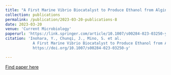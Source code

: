 ```yaml
---
title: "A First Marine Vibrio Biocatalyst to Produce Ethanol from Alginate, which is a Rich Polysaccharide in Brown Macroalgal Biomass"
collection: publications
permalink: /publication/2023-03-20-publications-8
date: 2023-03-20
venue: 'Current Microbiology'
paperurl: 'https://link.springer.com/article/10.1007/s00284-023-03250-y'
citation: 'Inohara, Y., Chunqi, J., Mino, S. et al. 
            A First Marine Vibrio Biocatalyst to Produce Ethanol from Alginate, which is a Rich Polysaccharide in Brown Macroalgal Biomass. Curr Microbiol 80, 143 (2023).
            https://doi.org/10.1007/s00284-023-03250-y'

---
```


<a href='https://link.springer.com/article/10.1007/s00284-023-03250-y'>Find paper here</a>
